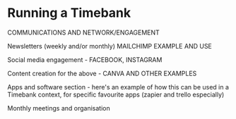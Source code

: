 # Running a Timebank 

COMMUNICATIONS AND NETWORK/ENGAGEMENT 

Newsletters (weekly and/or monthly) MAILCHIMP EXAMPLE AND USE

Social media engagement - FACEBOOK, INSTAGRAM

Content creation for the above - CANVA AND OTHER EXAMPLES

Apps and software section - here's an example of how this can be used in a Timebank context, for specific favourite apps (zapier and trello especially) 

Monthly meetings and organisation

